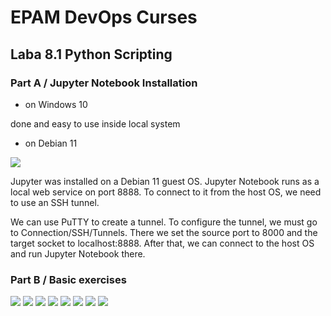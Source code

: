 # EPAM DevOps Curses</h1>
## Laba 8.1 Python Scripting

### Part A / Jupyter Notebook Installation

- on Windows 10

done and easy to use inside local system

- on Debian 11

![](t8.1.0.png)

<p>Jupyter was installed on a Debian 11 guest OS. Jupyter Notebook runs as a local web service on port 8888. To connect to it from the host OS, we need to use an SSH tunnel.
<p>We can use PuTTY to create a tunnel. To configure the tunnel, we must go to Connection/SSH/Tunnels. There we set the source port to 8000 and the target socket to localhost:8888. After that, we can connect to the host OS and run Jupyter Notebook there.
<p>

### Part B / Basic exercises

![](t8.1.1.png)
![](t8.1.2.png)
![](t8.1.3.png)
![](t8.1.4.png)
![](t8.1.5.png)
![](t8.1.6.png)
![](t8.1.7.png)
![](t8.1.8.png)
